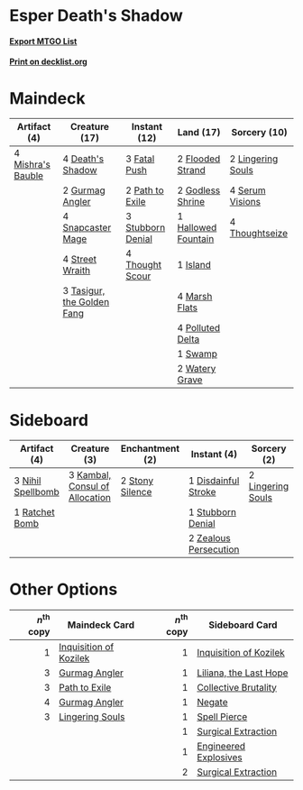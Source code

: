 # Esper Death's Shadow

#### [Export MTGO List](../collection/Esper%20Death's%20Shadow/Esper%20Death's%20Shadow.txt)
#### [Print on decklist.org](http://decklist.org/?deckmain=4%09Death's%20Shadow%0A3%09Fatal%20Push%0A2%09Flooded%20Strand%0A2%09Godless%20Shrine%0A2%09Gurmag%20Angler%0A1%09Hallowed%20Fountain%0A1%09Island%0A2%09Lingering%20Souls%0A4%09Marsh%20Flats%0A4%09Mishra's%20Bauble%0A2%09Path%20to%20Exile%0A4%09Polluted%20Delta%0A4%09Serum%20Visions%0A4%09Snapcaster%20Mage%0A4%09Street%20Wraith%0A3%09Stubborn%20Denial%0A1%09Swamp%0A3%09Tasigur,%20the%20Golden%20Fang%0A4%09Thought%20Scour%0A4%09Thoughtseize%0A2%09Watery%20Grave&deckside=1%09Disdainful%20Stroke%0A3%09Kambal,%20Consul%20of%20Allocation%0A2%09Lingering%20Souls%0A3%09Nihil%20Spellbomb%0A1%09Ratchet%20Bomb%0A2%09Stony%20Silence%0A1%09Stubborn%20Denial%0A2%09Zealous%20Persecution)
# Maindeck

|                                        Artifact (4)                                        |                                            Creature (17)                                            |                                        Instant (12)                                        |                                          Land (17)                                          |                                        Sorcery (10)                                        |
|--------------------------------------------------------------------------------------------|-----------------------------------------------------------------------------------------------------|--------------------------------------------------------------------------------------------|---------------------------------------------------------------------------------------------|--------------------------------------------------------------------------------------------|
|4 [Mishra's Bauble](http://gatherer.wizards.com/Pages/Card/Details.aspx?multiverseid=122122)|4 [Death's Shadow](http://gatherer.wizards.com/Pages/Card/Details.aspx?multiverseid=425889)          |3 [Fatal Push](http://gatherer.wizards.com/Pages/Card/Details.aspx?multiverseid=423724)     |2 [Flooded Strand](http://gatherer.wizards.com/Pages/Card/Details.aspx?multiverseid=405098)  |2 [Lingering Souls](http://gatherer.wizards.com/Pages/Card/Details.aspx?multiverseid=368485)|
|                                                                                            |2 [Gurmag Angler](http://gatherer.wizards.com/Pages/Card/Details.aspx?multiverseid=391850)           |2 [Path to Exile](http://gatherer.wizards.com/Pages/Card/Details.aspx?multiverseid=220511)  |2 [Godless Shrine](http://gatherer.wizards.com/Pages/Card/Details.aspx?multiverseid=405099)  |4 [Serum Visions](http://gatherer.wizards.com/Pages/Card/Details.aspx?multiverseid=50145)   |
|                                                                                            |4 [Snapcaster Mage](http://gatherer.wizards.com/Pages/Card/Details.aspx?multiverseid=227676)         |3 [Stubborn Denial](http://gatherer.wizards.com/Pages/Card/Details.aspx?multiverseid=386673)|1 [Hallowed Fountain](http://gatherer.wizards.com/Pages/Card/Details.aspx?multiverseid=97071)|4 [Thoughtseize](http://gatherer.wizards.com/Pages/Card/Details.aspx?multiverseid=438676)   |
|                                                                                            |4 [Street Wraith](http://gatherer.wizards.com/Pages/Card/Details.aspx?multiverseid=442097)           |4 [Thought Scour](http://gatherer.wizards.com/Pages/Card/Details.aspx?multiverseid=380203)  |1 [Island](http://gatherer.wizards.com/Pages/Card/Details.aspx?multiverseid=439857)          |                                                                                            |
|                                                                                            |3 [Tasigur, the Golden Fang](http://gatherer.wizards.com/Pages/Card/Details.aspx?multiverseid=391937)|                                                                                            |4 [Marsh Flats](http://gatherer.wizards.com/Pages/Card/Details.aspx?multiverseid=405101)     |                                                                                            |
|                                                                                            |                                                                                                     |                                                                                            |4 [Polluted Delta](http://gatherer.wizards.com/Pages/Card/Details.aspx?multiverseid=405104)  |                                                                                            |
|                                                                                            |                                                                                                     |                                                                                            |1 [Swamp](http://gatherer.wizards.com/Pages/Card/Details.aspx?multiverseid=439858)           |                                                                                            |
|                                                                                            |                                                                                                     |                                                                                            |2 [Watery Grave](http://gatherer.wizards.com/Pages/Card/Details.aspx?multiverseid=405114)    |                                                                                            |


# Sideboard

|                                        Artifact (4)                                        |                                              Creature (3)                                               |                                     Enchantment (2)                                      |                                          Instant (4)                                           |                                        Sorcery (2)                                         |
|--------------------------------------------------------------------------------------------|---------------------------------------------------------------------------------------------------------|------------------------------------------------------------------------------------------|------------------------------------------------------------------------------------------------|--------------------------------------------------------------------------------------------|
|3 [Nihil Spellbomb](http://gatherer.wizards.com/Pages/Card/Details.aspx?multiverseid=442215)|3 [Kambal, Consul of Allocation](http://gatherer.wizards.com/Pages/Card/Details.aspx?multiverseid=417756)|2 [Stony Silence](http://gatherer.wizards.com/Pages/Card/Details.aspx?multiverseid=247425)|1 [Disdainful Stroke](http://gatherer.wizards.com/Pages/Card/Details.aspx?multiverseid=420705)  |2 [Lingering Souls](http://gatherer.wizards.com/Pages/Card/Details.aspx?multiverseid=368485)|
|1 [Ratchet Bomb](http://gatherer.wizards.com/Pages/Card/Details.aspx?multiverseid=370623)   |                                                                                                         |                                                                                          |1 [Stubborn Denial](http://gatherer.wizards.com/Pages/Card/Details.aspx?multiverseid=386673)    |                                                                                            |
|                                                                                            |                                                                                                         |                                                                                          |2 [Zealous Persecution](http://gatherer.wizards.com/Pages/Card/Details.aspx?multiverseid=179575)|                                                                                            |


# Other Options

|*n*<sup>th</sup> copy|                                          Maindeck Card                                          |*n*<sup>th</sup> copy|                                         Sideboard Card                                          |
|--------------------:|-------------------------------------------------------------------------------------------------|--------------------:|-------------------------------------------------------------------------------------------------|
|                    1|[Inquisition of Kozilek](http://gatherer.wizards.com/Pages/Card/Details.aspx?multiverseid=416897)|                    1|[Inquisition of Kozilek](http://gatherer.wizards.com/Pages/Card/Details.aspx?multiverseid=416897)|
|                    3|[Gurmag Angler](http://gatherer.wizards.com/Pages/Card/Details.aspx?multiverseid=391850)         |                    1|[Liliana, the Last Hope](http://gatherer.wizards.com/Pages/Card/Details.aspx?multiverseid=414388)|
|                    3|[Path to Exile](http://gatherer.wizards.com/Pages/Card/Details.aspx?multiverseid=220511)         |                    1|[Collective Brutality](http://gatherer.wizards.com/Pages/Card/Details.aspx?multiverseid=414380)  |
|                    4|[Gurmag Angler](http://gatherer.wizards.com/Pages/Card/Details.aspx?multiverseid=391850)         |                    1|[Negate](http://gatherer.wizards.com/Pages/Card/Details.aspx?multiverseid=423707)                |
|                    3|[Lingering Souls](http://gatherer.wizards.com/Pages/Card/Details.aspx?multiverseid=368485)       |                    1|[Spell Pierce](http://gatherer.wizards.com/Pages/Card/Details.aspx?multiverseid=425876)          |
|                     |                                                                                                 |                    1|[Surgical Extraction](http://gatherer.wizards.com/Pages/Card/Details.aspx?multiverseid=397706)   |
|                     |                                                                                                 |                    1|[Engineered Explosives](http://gatherer.wizards.com/Pages/Card/Details.aspx?multiverseid=50139)  |
|                     |                                                                                                 |                    2|[Surgical Extraction](http://gatherer.wizards.com/Pages/Card/Details.aspx?multiverseid=397706)   |

